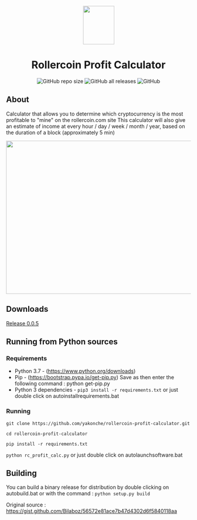 <p align="center"><img width=85 height=105 src="https://i.imgur.com/UnThSPW.png"/></p>

<h1 align="center">Rollercoin Profit Calculator</h1>

<p align="center"><img alt="GitHub repo size" src="https://img.shields.io/github/repo-size/yakonche/rollercoin-profit-calculator?style=flat-square"> <img alt="GitHub all releases" src="https://img.shields.io/github/downloads/yakonche/rollercoin-profit-calculator/total?style=flat-square"> <img alt="GitHub" src="https://img.shields.io/github/license/yakonche/rollercoin-profit-calculator?style=flat-square"></p>

About
-----

Calculator that allows you to determine which cryptocurrency is the most profitable to "mine" on the rollercoin.com site
This calculator will also give an estimate of income at every hour / day / week / month / year, based on the duration of a block (approximately 5 min)

<p align="center"><img width=553 height=418 src="https://user-images.githubusercontent.com/60564904/110731687-14d67f80-8223-11eb-8d72-302484a6bca8.png"/></p>

Downloads
---------

[Release 0.0.5](https://github.com/Yakonche/rollercoin-profit-calculator/releases/download/0.0.5/rollercoin-profit-calculator.zip)

Running from Python sources
---------------------------

### Requirements

* Python 3.7 - (https://www.python.org/downloads)
* Pip - (https://bootstrap.pypa.io/get-pip.py) Save as then enter the following command : python get-pip.py
* Python 3 dependencies - `pip3 install -r requirements.txt` or just double click on autoinstallrequirements.bat

### Running

`git clone https://github.com/yakonche/rollercoin-profit-calculator.git`

`cd rollercoin-profit-calculator`

`pip install -r requirements.txt`

`python rc_profit_calc.py`  or just double click on autolaunchsoftware.bat

Building
--------

You can build a binary release for distribution by double clicking on autobuild.bat or with the command : 
`python setup.py build`



Original source : https://gist.github.com/Bilaboz/56572e81ace7b47d4302d6f5840118aa
